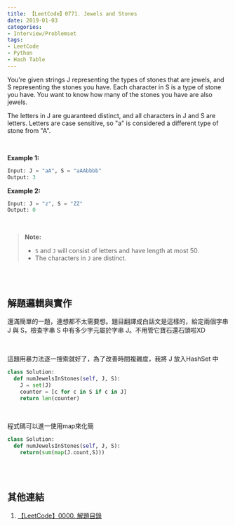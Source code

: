 ```yaml
---
title: 【LeetCode】0771. Jewels and Stones
date: 2019-01-03
categories:
- Interview/Problemset
tags:
- LeetCode
- Python
- Hash Table
--- 
```


You're given strings  J  representing the types of stones that are jewels, and  S  representing the stones you have. Each character in  S  is a type of stone you have. You want to know how many of the stones you have are also jewels.

The letters in  J  are guaranteed distinct, and all characters in  J  and  S  are letters. Letters are case sensitive, so  "a"  is considered a different type of stone from  "A".

<!--more-->
<br>

**Example 1:**
```python
Input: J = "aA", S = "aAAbbbb"
Output: 3
```


**Example 2:**
```python
Input: J = "z", S = "ZZ"
Output: 0
```
<br>

> **Note:**
>-   `S`  and  `J`  will consist of letters and have length at most 50.
> -   The characters in  `J`  are distinct.

<br><br>
## 解題邏輯與實作
還滿簡單的一題，連想都不太需要想。題目翻譯成白話文是這樣的，給定兩個字串 J 與 S，檢查字串 S 中有多少字元屬於字串 J。不用管它寶石還石頭啦XD

<br>

這題用暴力法逐一搜索就好了，為了改善時間複雜度，我將 J 放入HashSet 中
```python
class Solution:
  def numJewelsInStones(self, J, S):
    J = set(J) 
    counter = [c for c in S if c in J]
    return len(counter)
```

<br>

程式碼可以進一使用map來化簡 
```python
class Solution:
  def numJewelsInStones(self, J, S):
    return(sum(map(J.count,S)))
```
<br><br>

## 其他連結
1. [【LeetCode】0000. 解題目錄](/interview/problemset/2018/12/19/LeetCode-0000-Contents/)


 



 